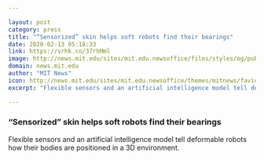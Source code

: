 ```yaml
---

layout: post
category: press
title: "“Sensorized” skin helps soft robots find their bearings"
date: 2020-02-13 05:18:33
link: https://vrhk.co/37rhMml
image: http://news.mit.edu/sites/mit.edu.newsoffice/files/styles/og/public/images/2020/MIT-Sensorized-Skin-01.jpg
domain: news.mit.edu
author: "MIT News"
icon: http://news.mit.edu/sites/mit.edu.newsoffice/themes/mitnews/favicon.ico
excerpt: "Flexible sensors and an artificial intelligence model tell deformable robots how their bodies are positioned in a 3D environment."

---
```


### “Sensorized” skin helps soft robots find their bearings

Flexible sensors and an artificial intelligence model tell deformable robots how their bodies are positioned in a 3D environment.